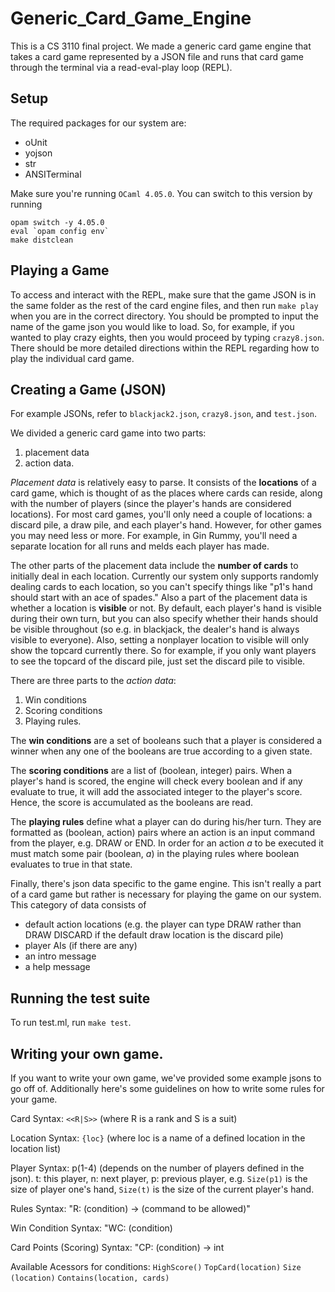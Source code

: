 # Generic_Card_Game_Engine
This is a CS 3110 final project. We made a generic card game engine that takes a card game represented by a JSON file and runs that card game through the terminal via a read-eval-play loop (REPL).

## Setup
The required packages for our system are: 
- oUnit
- yojson
- str
- ANSITerminal

Make sure you're running `OCaml 4.05.0`. You can switch to this version by running
```
opam switch -y 4.05.0
eval `opam config env`
make distclean
```

## Playing a Game
To access and interact with the REPL, make sure that the game JSON is in the 
same folder as the rest of the card engine files, and then run `make play` when 
you are in the correct directory. You should be prompted to input the name of the game json you would like to load. So, for example, if you wanted to play crazy eights, then you would proceed by typing `crazy8.json`. There should be more detailed directions within the REPL regarding how to play the individual card game.

## Creating a Game (JSON) 
For example JSONs, refer to `blackjack2.json`, `crazy8.json`, and `test.json`. 

We divided a generic card game into two parts:
1. placement data
2. action data.

*Placement data* is relatively easy to parse. It consists of the **locations** of a card game, which is thought of as the places where cards can reside, along with the number of players (since the player's hands are considered locations). For most card games, you'll only need a couple of locations: a discard pile, a draw pile, and each player's hand. However, for other games you may need less or more. For example, in Gin Rummy, you'll need a separate location for all runs and melds each player has made.

The other parts of the placement data include the **number of cards** to initially deal in each location. Currently our system only supports randomly dealing cards to each location, so you can't specify things like "p1's hand should start with an ace of spades." Also a part of the placement data is whether a location is **visible** or not. By default, each player's hand is visible during their own turn, but you can also specify whether their hands should be visible throughout (so e.g. in blackjack, the dealer's hand is always visible to everyone). Also, setting a nonplayer location to visible will only show the topcard currently there. So for example, if you only want players to see the topcard of the discard pile, just set the discard pile to visible. 

There are three parts to the *action data*:
1. Win conditions
2. Scoring conditions
3. Playing rules.

The **win conditions** are a set of booleans such that a player is considered a winner when any one of the booleans are true according to a given state. 

The **scoring conditions** are a list of (boolean, integer) pairs. When a player's hand is scored, the engine will check every boolean and if any evaluate to true, it will add the associated integer to the player's score. Hence, the score is accumulated as the booleans are read.

The **playing rules** define what a player can do during his/her turn. They are formatted as (boolean, action) pairs where an action is an input command from the player, e.g. DRAW or END. In order for an action *a* to be executed it must match some pair (boolean, *a*) in the playing rules where boolean evaluates to true in that state. 

Finally, there's json data specific to the game engine. This isn't really a part of a card game but rather is necessary for playing the game on our system. This category of data consists of
- default action locations (e.g. the player can type DRAW rather than DRAW DISCARD if the default draw location is the discard pile)
- player AIs (if there are any)
- an intro message
- a help message

## Running the test suite 
To run test.ml, run `make test`. 

## Writing your own game.
If you want to write your own game, we've provided some example jsons to go off
of. Additionally here's some guidelines on how to write some rules for your 
game.

Card Syntax: `<<R|S>>` (where R is a rank and S is a suit)

Location Syntax: `{loc}` (where loc is a name of a defined location in the location list)

Player Syntax: p(1-4) (depends on the number of players defined in the json).
t: this player, n: next player, p: previous player, e.g. `Size(p1)` is the size of player one's hand, `Size(t)` is the size of the current player's hand.

Rules Syntax:
"R: (condition) -> (command to be allowed)"

Win Condition Syntax: 
"WC: (condition)

Card Points (Scoring) Syntax: 
"CP: (condition) -> int

Available Acessors for conditions:
`HighScore()`
`TopCard(location)`
`Size (location)`
`Contains(location, cards)`
